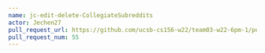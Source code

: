 ```yaml
---
name: jc-edit-delete-CollegiateSubreddits
actor: Jechen27
pull_request_url: https://github.com/ucsb-cs156-w22/team03-w22-6pm-1/pull/55
pull_request_num: 55
---
```


